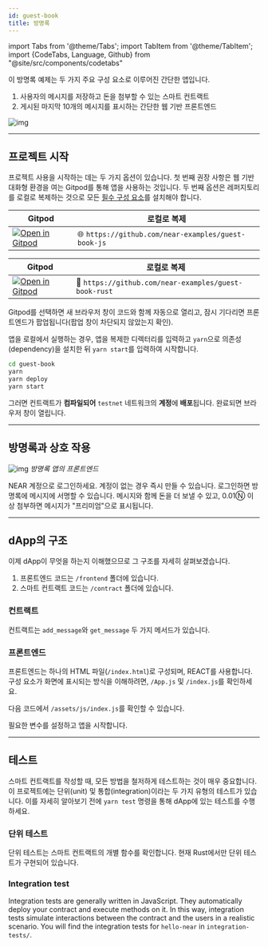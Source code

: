 ```yaml
---
id: guest-book
title: 방명록
---
```


import Tabs from '@theme/Tabs';
import TabItem from '@theme/TabItem';
import {CodeTabs, Language, Github} from "@site/src/components/codetabs"

이 방명록 예제는 두 가지 주요 구성 요소로 이루어진 간단한 앱입니다.
  1. 사용자의 메시지를 저장하고 돈을 첨부할 수 있는 스마트 컨트랙트
  2. 게시된 마지막 10개의 메시지를 표시하는 간단한 웹 기반 프론트엔드

![img](/docs/assets/examples/guest-book.png)

---

## 프로젝트 시작

프로젝트 사용을 시작하는 데는 두 가지 옵션이 있습니다. 첫 번째 권장 사항은 웹 기반 대화형 환경을 여는 Gitpod를 통해 앱을 사용하는 것입니다. 두 번째 옵션은 레퍼지토리를 로컬로 복제하는 것으로 모든 [필수 구성 요소](../../2.develop/prerequisites.md)를 설치해야 합니다.

<Tabs className="language-tabs" groupId="code-tabs">
  <TabItem value="🌐 JavaScript" >

  | Gitpod                                                                                                                                                          | 로컬로 복제                                   |
  | --------------------------------------------------------------------------------------------------------------------------------------------------------------- | ----------------------------------------------- |
  | <a href="https://gitpod.io/#https://github.com/near-examples/guest-book-js.git"><img src="https://gitpod.io/button/open-in-gitpod.svg" alt="Open in Gitpod" /></a> | 🌐 `https://github.com/near-examples/guest-book-js` |

  </TabItem>
  <TabItem value="🦀 Rust">

  | Gitpod              | 로컬로 복제         |
  | ------------------- | --------------------- |
  | <a href="https://gitpod.io/#https://github.com/near-examples/guest-book-rust.git"><img src="https://gitpod.io/button/open-in-gitpod.svg" alt="Open in Gitpod" /></a>  | 🦀 `https://github.com/near-examples/guest-book-rust` |

  </TabItem>
</Tabs>

Gitpod를 선택하면 새 브라우저 창이 코드와 함께 자동으로 열리고, 잠시 기다리면 프론트엔드가 팝업됩니다(팝업 창이 차단되지 않았는지 확인).

앱을 로컬에서 실행하는 경우, 앱을 복제한 디렉터리를 입력하고 `yarn`으로 의존성(dependency)을 설치한 뒤 `yarn start`를 입력하여 시작합니다.

```bash
cd guest-book
yarn
yarn deploy
yarn start
```
그러면 컨트랙트가 **컴파일되어** `testnet` 네트워크의 **계정**에 **배포**됩니다. 완료되면 브라우저 창이 열립니다.

---

## 방명록과 상호 작용

![img](/docs/assets/examples/guest-book.png) *방명록 앱의 프론트엔드*

NEAR 계정으로 로그인하세요. 계정이 없는 경우 즉시 만들 수 있습니다. 로그인하면 방명록에 메시지에 서명할 수 있습니다. 메시지와 함께 돈을 더 보낼 수 있고, 0.01Ⓝ 이상 첨부하면 메시지가 "프리미엄"으로 표시됩니다.

---

## dApp의 구조

이제 dApp이 무엇을 하는지 이해했으므로 그 구조를 자세히 살펴보겠습니다.

1. 프론트엔드 코드는 `/frontend` 폴더에 있습니다.
2. 스마트 컨트랙트 코드는 `/contract` 폴더에 있습니다.

### 컨트랙트
컨트랙트는 `add_message`와 `get_message` 두 가지 메서드가 있습니다.

<CodeTabs>
  <Language value="🌐 JavaScript" language="ts">
    <Github fname="contract.ts" 
            url="https://github.com/near-examples/guest-book-js/blob/master/contract/src/contract.ts"
            start="4" end="24" />
  </Language>
  <Language value="🦀 Rust" language="rust">
    <Github fname="lib.rs"
            url="https://github.com/near-examples/guest-book-rust/blob/main/contract/src/lib.rs"
            start="29" end="50" />
  </Language>
  
</CodeTabs>

### 프론트엔드
프론트엔드는 하나의 HTML 파일(`/index.html`)로 구성되며, REACT를 사용합니다. 구성 요소가 화면에 표시되는 방식을 이해하려면, `/App.js` 및 `/index.js`를 확인하세요.

다음 코드에서 `/assets/js/index.js`를 확인할 수 있습니다.

<CodeTabs>
  <Language value="🌐 JavaScript" language="js">
    <Github fname="index.js"
            url="https://github.com/near-examples/guest-book-rust/blob/main/frontend/index.js"
            start="15" end="25" />
  </Language>
</CodeTabs>

필요한 변수를 설정하고 앱을 시작합니다.


---

## 테스트

스마트 컨트랙트를 작성할 때, 모든 방법을 철저하게 테스트하는 것이 매우 중요합니다. 이 프로젝트에는 단위(unit) 및 통합(integration)이라는 두 가지 유형의 테스트가 있습니다. 이를 자세히 알아보기 전에 `yarn test` 명령을 통해 dApp에 있는 테스트를 수행하세요.

### 단위 테스트

단위 테스트는 스마트 컨트랙트의 개별 함수를 확인합니다. 현재 Rust에서만 단위 테스트가 구현되어 있습니다.

<CodeTabs>
  <Language value="🦀 Rust" language="rust">
    <Github fname="lib.rs"
            url="https://github.com/near-examples/guest-book-rust/blob/main/contract/src/lib.rs"
            start="63" end="86" />
  </Language>
</CodeTabs>

### Integration test

Integration tests are generally written in JavaScript. They automatically deploy your contract and execute methods on it. In this way, integration tests simulate interactions between the contract and the users in a realistic scenario. You will find the integration tests for `hello-near` in `integration-tests/`.

<CodeTabs>
  <Language value="🌐 JavaScript" language="js">
    <Github fname="main.ava.ts"
            url="https://github.com/near-examples/guest-book-js/blob/master/integration-tests/src/main.ava.ts"
            start="39" end="59" />
  </Language>
</CodeTabs>
